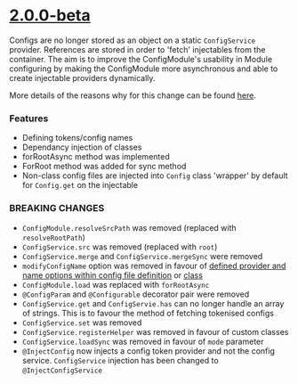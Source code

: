 # [2.0.0-beta](https://github.com/nestjsx/nestjs-config/compare/1.4.0...next)

 Configs are no longer stored as an object on a static `ConfigService` provider. References are stored in order to 'fetch' injectables from the container. The aim is to improve the ConfigModule's usability in Module configuring by making the ConfigModule more asynchronous and able to create injectable providers dynamically. 

 More details of the reasons why for this change can be found [here](https://github.com/nestjsx/nestjs-config/issues/54).

### Features

 - Defining tokens/config names 
 - Dependancy injection of classes 
 - forRootAsync method was implemented
 - ForRoot method was added for sync method
 - Non-class config files are injected into `Config` class 'wrapper' by default for `Config.get` on the injectable

### BREAKING CHANGES

 - `ConfigModule.resolveSrcPath` was removed (replaced with `resolveRootPath`)
 - `ConfigService.src` was removed (replaced with `root`)
 - `ConfigService.merge` and `ConfigService.mergeSync` were removed
 - `modifyConfigName` option was removed in favour of [defined provider and name options within config file definition](https://github.com/nestjsx/nestjs-config/tree/next#defined-config-provider-tokenname) or [class](https://github.com/nestjsx/nestjs-config/tree/next#config-object)
 - `ConfigModule.load` was replaced with `forRootAsync`
 - `@ConfigParam` and `@Configurable` decorator pair were removed
 - `ConfigService.get` and `ConfigServie.has` can no longer handle an array of strings. This is to favour the method of fetching tokenised configs 
 - `ConfigService.set` was removed
 - `ConfigService.registerHelper` was removed in favour of custom classes
 - `ConfigService.loadSync` was removed in favour of `mode` parameter
 - `@InjectConfig` now injects a config token provider and not the config service. `ConfigService` injection has been changed to `@InjectConfigService`